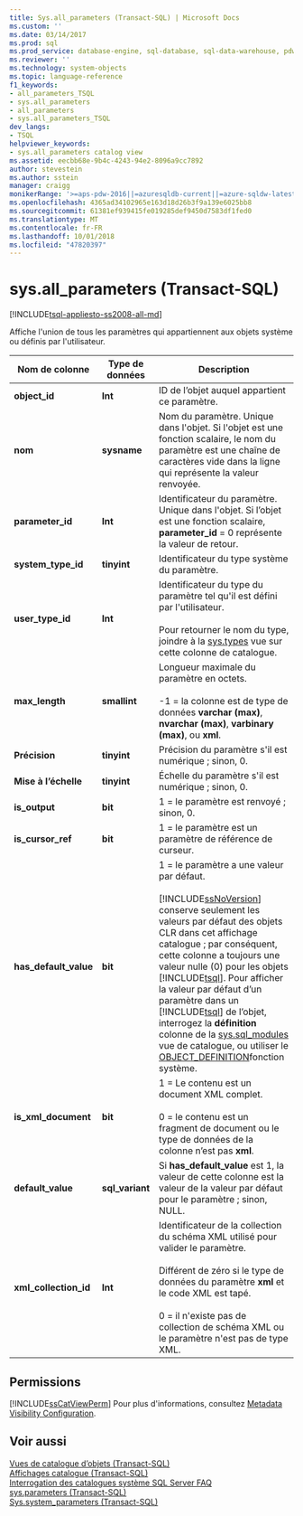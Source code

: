 ```yaml
---
title: Sys.all_parameters (Transact-SQL) | Microsoft Docs
ms.custom: ''
ms.date: 03/14/2017
ms.prod: sql
ms.prod_service: database-engine, sql-database, sql-data-warehouse, pdw
ms.reviewer: ''
ms.technology: system-objects
ms.topic: language-reference
f1_keywords:
- all_parameters_TSQL
- sys.all_parameters
- all_parameters
- sys.all_parameters_TSQL
dev_langs:
- TSQL
helpviewer_keywords:
- sys.all_parameters catalog view
ms.assetid: eecbb68e-9b4c-4243-94e2-8096a9cc7892
author: stevestein
ms.author: sstein
manager: craigg
monikerRange: '>=aps-pdw-2016||=azuresqldb-current||=azure-sqldw-latest||>=sql-server-2016||=sqlallproducts-allversions||>=sql-server-linux-2017||=azuresqldb-mi-current'
ms.openlocfilehash: 4365ad34102965e163d18d26b3f9a139e6025bb8
ms.sourcegitcommit: 61381ef939415fe019285def9450d7583df1fed0
ms.translationtype: MT
ms.contentlocale: fr-FR
ms.lasthandoff: 10/01/2018
ms.locfileid: "47820397"
---
```

# <a name="sysallparameters-transact-sql"></a>sys.all_parameters (Transact-SQL)
[!INCLUDE[tsql-appliesto-ss2008-all-md](../../includes/tsql-appliesto-ss2008-all-md.md)]

  Affiche l'union de tous les paramètres qui appartiennent aux objets système ou définis par l'utilisateur.  
  
|Nom de colonne|Type de données|Description|  
|-----------------|---------------|-----------------|  
|**object_id**|**Int**|ID de l’objet auquel appartient ce paramètre.|  
|**nom**|**sysname**|Nom du paramètre. Unique dans l'objet. Si l'objet est une fonction scalaire, le nom du paramètre est une chaîne de caractères vide dans la ligne qui représente la valeur renvoyée.|  
|**parameter_id**|**Int**|Identificateur du paramètre. Unique dans l'objet. Si l’objet est une fonction scalaire, **parameter_id** = 0 représente la valeur de retour.|  
|**system_type_id**|**tinyint**|Identificateur du type système du paramètre.|  
|**user_type_id**|**Int**|Identificateur du type du paramètre tel qu'il est défini par l'utilisateur.<br /><br /> Pour retourner le nom du type, joindre à la [sys.types](../../relational-databases/system-catalog-views/sys-types-transact-sql.md) vue sur cette colonne de catalogue.|  
|**max_length**|**smallint**|Longueur maximale du paramètre en octets.<br /><br /> -1 = la colonne est de type de données **varchar (max)**, **nvarchar (max)**, **varbinary (max)**, ou **xml**.|  
|**Précision**|**tinyint**|Précision du paramètre s'il est numérique ; sinon, 0.|  
|**Mise à l’échelle**|**tinyint**|Échelle du paramètre s'il est numérique ; sinon, 0.|  
|**is_output**|**bit**|1 = le paramètre est renvoyé ; sinon, 0.|  
|**is_cursor_ref**|**bit**|1 = le paramètre est un paramètre de référence de curseur.|  
|**has_default_value**|**bit**|1 = le paramètre a une valeur par défaut.<br /><br /> [!INCLUDE[ssNoVersion](../../includes/ssnoversion-md.md)] conserve seulement les valeurs par défaut des objets CLR dans cet affichage catalogue ; par conséquent, cette colonne a toujours une valeur nulle (0) pour les objets [!INCLUDE[tsql](../../includes/tsql-md.md)]. Pour afficher la valeur par défaut d’un paramètre dans un [!INCLUDE[tsql](../../includes/tsql-md.md)] de l’objet, interrogez la **définition** colonne de la [sys.sql_modules](../../relational-databases/system-catalog-views/sys-sql-modules-transact-sql.md) vue de catalogue, ou utiliser le [OBJECT_DEFINITION](../../t-sql/functions/object-definition-transact-sql.md)fonction système.|  
|**is_xml_document**|**bit**|1 = Le contenu est un document XML complet.<br /><br /> 0 = le contenu est un fragment de document ou le type de données de la colonne n’est pas **xml**.|  
|**default_value**|**sql_variant**|Si **has_default_value** est 1, la valeur de cette colonne est la valeur de la valeur par défaut pour le paramètre ; sinon, NULL.|  
|**xml_collection_id**|**Int**|Identificateur de la collection du schéma XML utilisé pour valider le paramètre.<br /><br /> Différent de zéro si le type de données du paramètre **xml** et le code XML est tapé.<br /><br /> 0 = il n'existe pas de collection de schéma XML ou le paramètre n'est pas de type XML.|  
  
## <a name="permissions"></a>Permissions  
 [!INCLUDE[ssCatViewPerm](../../includes/sscatviewperm-md.md)] Pour plus d'informations, consultez [Metadata Visibility Configuration](../../relational-databases/security/metadata-visibility-configuration.md).  
  
## <a name="see-also"></a>Voir aussi  
 [Vues de catalogue d’objets &#40;Transact-SQL&#41;](../../relational-databases/system-catalog-views/object-catalog-views-transact-sql.md)   
 [Affichages catalogue &#40;Transact-SQL&#41;](../../relational-databases/system-catalog-views/catalog-views-transact-sql.md)   
 [Interrogation des catalogues système SQL Server FAQ](../../relational-databases/system-catalog-views/querying-the-sql-server-system-catalog-faq.md)   
 [sys.parameters &#40;Transact-SQL&#41;](../../relational-databases/system-catalog-views/sys-parameters-transact-sql.md)   
 [Sys.system_parameters &#40;Transact-SQL&#41;](../../relational-databases/system-catalog-views/sys-system-parameters-transact-sql.md)  
  
  
